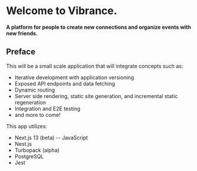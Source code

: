 # Welcome to Vibrance.

**A platform for people to create new connections and organize events with new
friends.**

## Preface
This will be a small scale application that will integrate concepts such as:
- Iterative development with application versioning
- Exposed API endpoints and data fetching
- Dynamic routing
- Server side rendering, static site generation, and incremental static
  regeneration
- Integration and E2E testing
- and more to come!

This app utilizes:
- Next.js 13 (beta) -- JavaScript
- Nest.js
- Turbopack (alpha)
- PostgreSQL
- Jest
